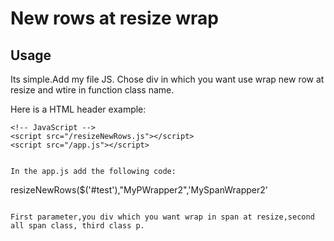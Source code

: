 # New rows at resize wrap



## Usage
Its simple.Add my file JS. Chose div in which you want use wrap new row at resize and wtire in function class name.


Here is a HTML header example:

```
<!-- JavaScript -->
<script src="/resizeNewRows.js"></script>
<script src="/app.js"></script>
```


```

In the app.js add the following code:

```
resizeNewRows($('#test'),"MyPWrapper2",'MySpanWrapper2'
```

First parameter,you div which you want wrap in span at resize,second all span class, third class p. 

